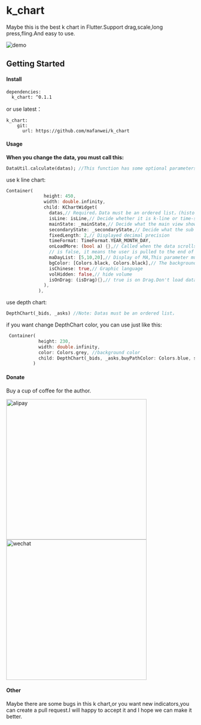 # k_chart
Maybe this is the best k chart in Flutter.Support drag,scale,long press,fling.And easy to use.

![demo](https://github.com/mafanwei/k_chart/blob/master/example/images/demo.gif)
## Getting Started
#### Install
```
dependencies:
  k_chart: ^0.1.1
```
or use latest：
```
k_chart:
    git:
      url: https://github.com/mafanwei/k_chart
```
#### Usage

**When you change the data, you must call this:**
```dart
DataUtil.calculate(datas); //This function has some optional parameters: n is BOLL N-day closing price. k is BOLL param.
```

use k line chart:
```dart
Container(
              height: 450,
              width: double.infinity,
              child: KChartWidget(
                datas,// Required，Data must be an ordered list，(history=>now)
                isLine: isLine,// Decide whether it is k-line or time-sharing
                mainState: _mainState,// Decide what the main view shows
                secondaryState: _secondaryState,// Decide what the sub view shows
                fixedLength: 2,// Displayed decimal precision
                timeFormat: TimeFormat.YEAR_MONTH_DAY,
                onLoadMore: (bool a) {},// Called when the data scrolls to the end. When a is true, it means the user is pulled to the end of the right side of the data. When a
                // is false, it means the user is pulled to the end of the left side of the data.
                maDayList: [5,10,20],// Display of MA,This parameter must be equal to DataUtil.calculate‘s maDayList
                bgColor: [Colors.black, Colors.black],// The background color of the chart is gradient
                isChinese: true,// Graphic language
                volHidden: false,// hide volume
                isOnDrag: (isDrag){},// true is on Drag.Don't load data while Draging.
              ),
            ),
```

use depth chart:
```dart
DepthChart(_bids, _asks) //Note: Datas must be an ordered list，
```

if you want change DepthChart color, you can use just like this:
```dart
 Container(
            height: 230,
            width: double.infinity,
            color: Colors.grey, //background color
            child: DepthChart(_bids, _asks,buyPathColor: Colors.blue, sellPathColor: Colors.green),
          )
```

#### Donate

Buy a cup of coffee for the author.

<img src="https://img-blog.csdnimg.cn/20181205161540134.jpg?x-oss-process=image/watermark,type_ZmFuZ3poZW5naGVpdGk,shadow_10,text_aHR0cHM6Ly9ibG9nLmNzZG4ubmV0L3F3ZTI1ODc4,size_16,color_FFFFFF,t_70" width="375" alt="alipay"/>
<img src="https://img-blog.csdnimg.cn/20181205162201519.jpg?x-oss-process=image/watermark,type_ZmFuZ3poZW5naGVpdGk,shadow_10,text_aHR0cHM6Ly9ibG9nLmNzZG4ubmV0L3F3ZTI1ODc4,size_16,color_FFFFFF,t_70" width="375" alt="wechat"/>

#### Other
Maybe there are some bugs in this k chart,or you want new indicators,you can create a pull request.I will happy to accept it and I hope we can make it better.